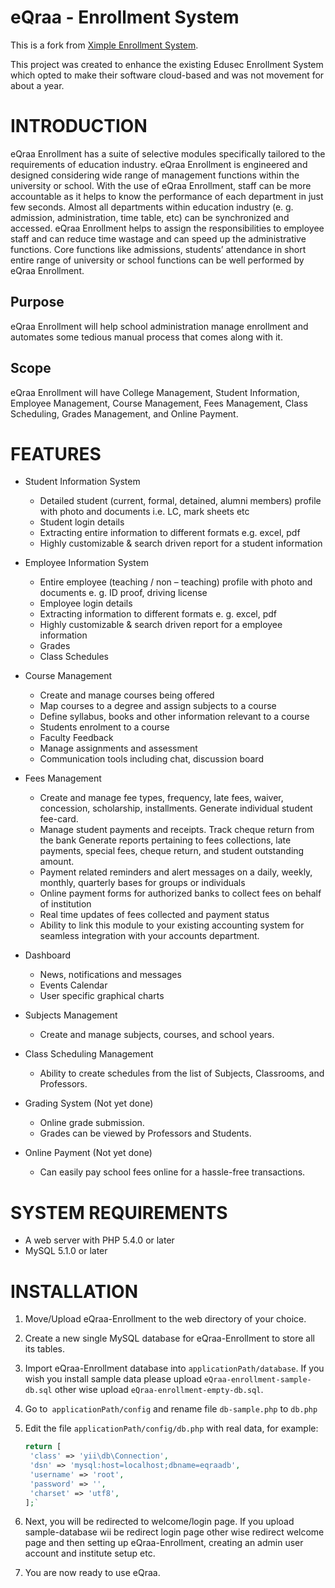 # eQraa - Enrollment System
This is a fork from [Ximple Enrollment System](https://github.com/ximplextech/ximple-enrollment).

  This project was created to enhance the existing Edusec Enrollment System which opted to make their software cloud-based and was not movement for about a year.

# INTRODUCTION
  eQraa Enrollment has a suite of selective modules specifically tailored to the requirements of education industry. eQraa Enrollment is engineered and designed considering wide range of management functions within the university or school. With the use of eQraa Enrollment, staff can be more accountable as it helps to know the performance of each department in just few seconds. Almost all departments within education industry (e. g. admission, administration, time table, etc) can be synchronized and accessed. eQraa Enrollment helps to assign the responsibilities to employee staff and can reduce time wastage and can speed up the administrative functions. Core functions like admissions, students’ attendance in short entire range of university or school functions can be well performed by eQraa Enrollment.

## Purpose
  eQraa Enrollment will help school administration manage enrollment and automates some tedious manual process that comes along with it.

## Scope
  eQraa Enrollment will have College Management, Student Information, Employee Management, Course Management, Fees Management, Class Scheduling, Grades Management, and Online Payment.

# FEATURES
- Student Information System
	* Detailed student (current, formal, detained, alumni members) profile with photo and documents i.e. LC, mark sheets etc
	* Student login details
	* Extracting entire information to different formats e.g. excel, pdf
	* Highly customizable & search driven report for a student information

- Employee Information System
	* Entire employee (teaching / non – teaching) profile with photo and documents e. g. ID proof, driving license
	* Employee login details
	* Extracting information to different formats e. g. excel, pdf
	* Highly customizable & search driven report for a employee information
	* Grades
	* Class Schedules

- Course Management
	* Create and manage courses being offered
	* Map courses to a degree and assign subjects to a course
	* Define syllabus, books and other information relevant to a course
	* Students enrolment to a course
	* Faculty Feedback
	* Manage assignments and assessment
	* Communication tools including chat, discussion board

- Fees Management
	* Create and manage fee types, frequency, late fees, waiver, concession, scholarship, installments. Generate individual student fee-card.
	* Manage student payments and receipts. Track cheque return from the bank
Generate reports pertaining to fees collections, late payments, special fees, cheque return, and student outstanding amount.
	* Payment related reminders and alert messages on a daily, weekly, monthly, quarterly bases for groups or individuals
	* Online payment forms for authorized banks to collect fees on behalf of institution
	* Real time updates of fees collected and payment status
	* Ability to link this module to your existing accounting system for seamless integration with your accounts department.

- Dashboard
	* News, notifications and messages
	* Events Calendar
	* User specific graphical charts

- Subjects Management
	* Create and manage subjects, courses, and school years.

- Class Scheduling Management
	* Ability to create schedules from the list of Subjects, Classrooms, and Professors.

- Grading System (Not yet done)
	* Online grade submission.
	* Grades can be viewed by Professors and Students.

- Online Payment (Not yet done)
	* Can easily pay school fees online for a hassle-free transactions.

# SYSTEM REQUIREMENTS

* A web server with PHP 5.4.0 or later
* MySQL 5.1.0 or later

# INSTALLATION


1. Move/Upload eQraa-Enrollment to the web directory of your choice.
2. Create a new single MySQL database for eQraa-Enrollment to store all its tables.
3. Import eQraa-Enrollment database into `applicationPath/database`. If you wish you install sample data please upload `eQraa-enrollment-sample-db.sql` other wise upload `eQraa-enrollment-empty-db.sql`.
4. Go to` applicationPath/config` and rename file `db-sample.php` to `db.php`
5. Edit the file `applicationPath/config/db.php` with real data, for example:

    ```php
    return [
     'class' => 'yii\db\Connection',
     'dsn' => 'mysql:host=localhost;dbname=eqraadb',
     'username' => 'root',
     'password' => '',
     'charset' => 'utf8',
    ];`
	```
6. Next, you will be redirected to welcome/login page. If you upload sample-database wii be redirect login page other wise redirect welcome page and then setting up eQraa-Enrollment, creating an admin user account and institute setup etc.
7. You are now ready to use eQraa.
